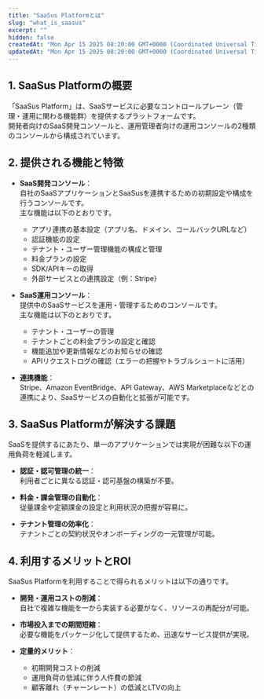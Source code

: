 ```yaml
---
title: "SaaSus Platformとは"
slug: "what_is_saasus"
excerpt: ""
hidden: false
createdAt: "Mon Apr 15 2025 08:20:00 GMT+0000 (Coordinated Universal Time)"
updatedAt: "Mon Apr 15 2025 08:20:00 GMT+0000 (Coordinated Universal Time)"
---
```


## 1. SaaSus Platformの概要

「SaaSus Platform」は、SaaSサービスに必要なコントロールプレーン（管理・運用に関わる機能群）を提供するプラットフォームです。  
開発者向けのSaaS開発コンソールと、運用管理者向けの運用コンソールの2種類のコンソールから構成されています。

## 2. 提供される機能と特徴

- **SaaS開発コンソール**：  
  自社のSaaSアプリケーションとSaaSusを連携するための初期設定や構成を行うコンソールです。  
  主な機能は以下のとおりです。

  - アプリ連携の基本設定（アプリ名、ドメイン、コールバックURLなど）
  - 認証機能の設定
  - テナント・ユーザー管理機能の構成と管理
  - 料金プランの設定
  - SDK/APIキーの取得
  - 外部サービスとの連携設定（例：Stripe）

- **SaaS運用コンソール**：  
  提供中のSaaSサービスを運用・管理するためのコンソールです。  
  主な機能は以下のとおりです。

  - テナント・ユーザーの管理
  - テナントごとの料金プランの設定と確認
  - 機能追加や更新情報などのお知らせの確認
  - APIリクエストログの確認（エラーの把握やトラブルシュートに活用）

- **連携機能**：  
  Stripe、Amazon EventBridge、API Gateway、AWS Marketplaceなどとの連携により、SaaSサービスの自動化と拡張が可能です。

## 3. SaaSus Platformが解決する課題

SaaSを提供するにあたり、単一のアプリケーションでは実現が困難な以下の運用負荷を軽減します。

- **認証・認可管理の統一**：  
  利用者ごとに異なる認証・認可基盤の構築が不要。

- **料金・課金管理の自動化**：  
  従量課金や定額課金の設定と利用状況の把握が容易に。

- **テナント管理の効率化**：  
  テナントごとの契約状況やオンボーディングの一元管理が可能。

## 4. 利用するメリットとROI

SaaSus Platformを利用することで得られるメリットは以下の通りです。

- **開発・運用コストの削減**：  
  自社で複雑な機能を一から実装する必要がなく、リソースの再配分が可能。

- **市場投入までの期間短縮**：  
  必要な機能をパッケージ化して提供するため、迅速なサービス提供が実現。

- **定量的メリット**：
  - 初期開発コストの削減
  - 運用負荷の低減に伴う人件費の節減
  - 顧客離れ（チャーンレート）の低減とLTVの向上